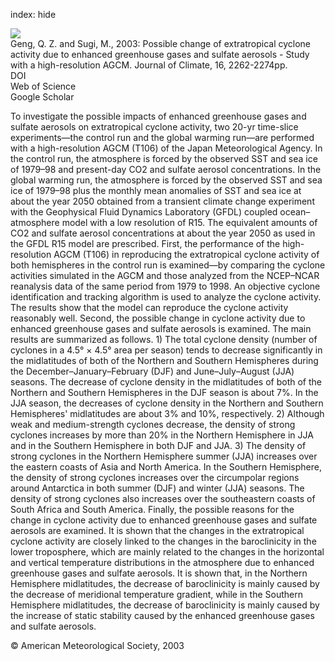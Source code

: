 index: hide

<div class="Citation">
    <div class="Citation-thumb CitationThumb-linked"  data-href="https://doi.org/10.1175/1520-0442(2003)16<2262:pcoeca>2.0.co;2">
      <img src="https://static.claimspace.cloud/climate-study-static/refs/thumbs/14/Geng_and_Sugi_2003-thumb.png" />
    </div>

  <div class="Citation-body">
    <div class="Citation-text">Geng, Q. Z. and Sugi, M., 2003: Possible change of extratropical cyclone activity due to enhanced greenhouse gases and sulfate aerosols - Study with a high-resolution AGCM. <span class="Article-journal">Journal of Climate, </span><span class="Article-volume">16, </span>2262-2274pp.</div>
    <div class="Citation-links">
      <div class="CitationLink" data-href="https://doi.org/10.1175/1520-0442(2003)16<2262:pcoeca>2.0.co;2">
        <div class="CitationLink-icon CitationLink-Doi"></div>
        <div class="CitationLink-text">DOI</div>
      </div>
      <div class="CitationLink" data-href="http://cel.webofknowledge.com/InboundService.do?customersID=atyponcel&smartRedirect=yes&mode=FullRecord&IsProductCode=Yes&product=CEL&Init=Yes&Func=Frame&action=retrieve&SrcApp=literatum&SrcAuth=atyponcel&SID=7CNc3cIRaBKjGbSujFM&UT=WOS:000183856300009">
        <div class="CitationLink-icon CitationLink-Isi"></div>
        <div class="CitationLink-text">Web of Science</div>
      </div>
      <div class="CitationLink" data-href="https://scholar.google.com/scholar?q=10.1175/1520-0442(2003)16<2262:pcoeca>2.0.co;2">
        <div class="CitationLink-icon CitationLink-Scholar"></div>
        <div class="CitationLink-text">Google Scholar</div>
      </div>
    </div>
  </div>
</div>

To investigate the possible impacts of enhanced greenhouse gases and sulfate aerosols on extratropical cyclone activity, two 20-yr time-slice experiments—the control run and the global warming run—are performed with a high-resolution AGCM (T106) of the Japan Meteorological Agency. In the control run, the atmosphere is forced by the observed SST and sea ice of 1979–98 and present-day CO2 and sulfate aerosol concentrations. In the global warming run, the atmosphere is forced by the observed SST and sea ice of 1979–98 plus the monthly mean anomalies of SST and sea ice at about the year 2050 obtained from a transient climate change experiment with the Geophysical Fluid Dynamics Laboratory (GFDL) coupled ocean–atmosphere model with a low resolution of R15. The equivalent amounts of CO2 and sulfate aerosol concentrations at about the year 2050 as used in the GFDL R15 model are prescribed. First, the performance of the high-resolution AGCM (T106) in reproducing the extratropical cyclone activity of both hemispheres in the control run is examined—by comparing the cyclone activities simulated in the AGCM and those analyzed from the NCEP–NCAR reanalysis data of the same period from 1979 to 1998. An objective cyclone identification and tracking algorithm is used to analyze the cyclone activity. The results show that the model can reproduce the cyclone activity reasonably well. Second, the possible change in cyclone activity due to enhanced greenhouse gases and sulfate aerosols is examined. The main results are summarized as follows. 1) The total cyclone density (number of cyclones in a 4.5° × 4.5° area per season) tends to decrease significantly in the midlatitudes of both of the Northern and Southern Hemispheres during the December–January–February (DJF) and June–July–August (JJA) seasons. The decrease of cyclone density in the midlatitudes of both of the Northern and Southern Hemispheres in the DJF season is about 7%. In the JJA season, the decreases of cyclone density in the Northern and Southern Hemispheres' midlatitudes are about 3% and 10%, respectively. 2) Although weak and medium-strength cyclones decrease, the density of strong cyclones increases by more than 20% in the Northern Hemisphere in JJA and in the Southern Hemisphere in both DJF and JJA. 3) The density of strong cyclones in the Northern Hemisphere summer (JJA) increases over the eastern coasts of Asia and North America. In the Southern Hemisphere, the density of strong cyclones increases over the circumpolar regions around Antarctica in both summer (DJF) and winter (JJA) seasons. The density of strong cyclones also increases over the southeastern coasts of South Africa and South America. Finally, the possible reasons for the change in cyclone activity due to enhanced greenhouse gases and sulfate aerosols are examined. It is shown that the changes in the extratropical cyclone activity are closely linked to the changes in the baroclinicity in the lower troposphere, which are mainly related to the changes in the horizontal and vertical temperature distributions in the atmosphere due to enhanced greenhouse gases and sulfate aerosols. It is shown that, in the Northern Hemisphere midlatitudes, the decrease of baroclinicity is mainly caused by the decrease of meridional temperature gradient, while in the Southern Hemisphere midlatitudes, the decrease of baroclinicity is mainly caused by the increase of static stability caused by the enhanced greenhouse gases and sulfate aerosols.

<div class="Citation-copy">
&copy; American Meteorological Society, 2003
</div>